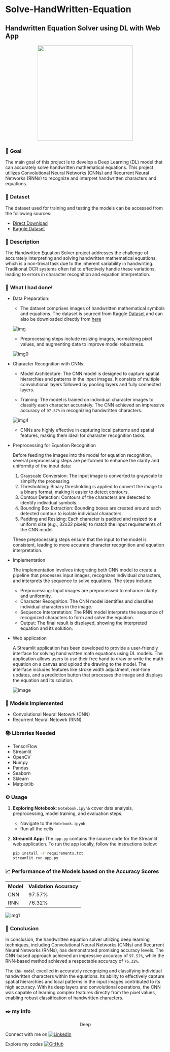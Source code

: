 # Solve-HandWritten-Equation
## Handwritten Equation Solver using DL with Web App

<p align="center">
<img src="https://github.com/abhisheks008/DL-Simplified/assets/103712713/98412d7d-f0e7-4e87-bfa5-d3d401736d1d" width=300 height=300/>
</p>

### 🎯 **Goal**

The main goal of this project is to develop a Deep Learning (DL) model that can accurately solve handwritten mathematical equations. This project utilizes Convolutional Neural Networks (CNNs) and Recurrent Neural Networks (RNNs) to recognize and interpret handwritten characters and equations.

### 🧵 **Dataset**

The dataset used for training and testing the models can be accessed from the following sources:
- [Direct Download](https://cainvas-static.s3.amazonaws.com/media/user_data/Yuvnish17/data.zip)
- [Kaggle Dataset](https://www.kaggle.com/datasets/xainano/handwrittenmathsymbols/data) 


### 🧾 **Description**

The Handwritten Equation Solver project addresses the challenge of accurately interpreting and solving handwritten mathematical equations, which is a non-trivial task due to the inherent variability in handwriting. Traditional OCR systems often fail to effectively handle these variations, leading to errors in character recognition and equation interpretation.


### 🧮 **What I had done!**

- Data Preparation:

    - The dataset comprises images of handwritten mathematical symbols and equations. The dataset is sourced from Kaggle [Dataset](https://www.kaggle.com/datasets/xainano/handwrittenmathsymbols/data) and can also be downloaded directly from [here](https://cainvas-static.s3.amazonaws.com/media/user_data/Yuvnish17/data.zip)

    ![img](https://github.com/abhisheks008/DL-Simplified/assets/103712713/3cebe29a-4626-49dc-8ef8-c1376078d038)

    - Preprocessing steps include resizing images, normalizing pixel values, and augmenting data to improve model robustness.

    ![img0](https://github.com/abhisheks008/DL-Simplified/assets/103712713/befbdbde-9f56-4d04-bed3-d6775ee1c49f)



- Character Recognition with CNNs:

    - Model Architecture: The CNN model is designed to capture spatial hierarchies and patterns in the input images. It consists of multiple convolutional layers followed by pooling layers and fully connected layers.

   
    - Training: The model is trained on individual character images to classify each character accurately. The CNN achieved an impressive accuracy of `97.57%` in recognizing handwritten characters.

    ![img4](https://github.com/abhisheks008/DL-Simplified/assets/103712713/f8b129c6-df32-4071-8c65-4879dd7c66e1)

    
    - CNNs are highly effective in capturing local patterns and spatial features, making them ideal for character recognition tasks.

- Preprocessing for Equation Recognition

  Before feeding the images into the model for equation recognition, several preprocessing steps are performed to enhance the clarity and uniformity of the input data:

  1. Grayscale Conversion: The input image is converted to grayscale to simplify the processing.
  2. Thresholding: Binary thresholding is applied to convert the image to a binary format, making it easier to detect contours.
  3. Contour Detection: Contours of the characters are detected to identify individual symbols.
  4. Bounding Box Extraction: Bounding boxes are created around each detected contour to isolate individual characters.
  4. Padding and Resizing: Each character is padded and resized to a uniform size (e.g., 32x32 pixels) to match the input requirements of the CNN model.

  These preprocessing steps ensure that the input to the model is consistent, leading to more accurate character recognition and equation interpretation.

- Implementation

  The implementation involves integrating both CNN model to create a pipeline that processes input images, recognizes individual characters, and interprets the sequence to solve equations. The steps include:
  - Preprocessing: Input images are preprocessed to enhance clarity and uniformity.
  - Character Recognition: The CNN model identifies and classifies individual characters in the image.
  - Sequence Interpretation: The RNN model interprets the sequence of recognized characters to form and solve the equation.
  - Output: The final result is displayed, showing the interpreted equation and its solution.

-  Web application

    A Streamlit application has been developed to provide a user-friendly interface for solving hand written math equations using DL models. The application allows users to use their free hand to draw or write the math equation on a canvas and upload the drawing to the model. The interface includes features like stroke width adjustment, real-time updates, and a prediction button that processes the image and displays the equation and its solution.


   ![image](https://github.com/Sgvkamalakar/Hand-Written-Equation-Solver/assets/103712713/da75072d-482d-4b4f-8b2e-9fafd519f1be)



 
### 🚀 **Models Implemented**

- Convolutional Neural Netowrk (CNN)
- Recurrent Neural Netowrk (RNN)

### 📚 **Libraries Needed**

- TensorFlow
- Streamlit
- OpenCV
- Numpy
- Pandas
- Seaborn
- Sklearn
- Matplotlib


### ⚙️ **Usage**

1. **Exploring Notebook**: `Notebook.ipynb` cover data analysis, preprocessing, model training, and evaluation steps.
   -  Navigate to the `Notebook.ipynb`
   -  Run all the cells
2. **Streamlit App:** The `app.py` contains the source code for the Streamlit web application. To run the app locally, follow the instructions below:

    ```bash
    pip install -r requirements.txt
    streamlit run app.py
    ```

    
### 📈 **Performance of the Models based on the Accuracy Scores**

<div align="center">
<table>
  <tr>
    <th>Model</th>
    <th>Validation Accuracy</th>
  </tr>
  <tr>
    <td>CNN</td>
    <td>97.57%</td>
  </tr>
  <tr>
    <td>RNN</td>
    <td>76.32%</td>
  </tr>
</table>
</div>

![img1](https://github.com/abhisheks008/DL-Simplified/assets/103712713/f6aadfb9-874c-4734-b5c3-e55792ba4218)


### 📢 **Conclusion**

In conclusion, the handwritten equation solver utilizing deep learning techniques, including Convolutional Neural Networks (CNNs) and Recurrent Neural Networks (RNNs), has demonstrated promising accuracy levels. The CNN-based approach achieved an impressive accuracy of `97.57%`, while the RNN-based method achieved a respectable accuracy of `76.32%`.

The `CNN model` excelled in accurately recognizing and classifying individual handwritten characters within the equations. Its ability to effectively capture spatial hierarchies and local patterns in the input images contributed to its high accuracy. With its deep layers and convolutional operations, the CNN was capable of learning complex features directly from the pixel values, enabling robust classification of handwritten characters.


### ✒️ **my info**

<p align="center">
  Deep
</p>

 
Connect with me on [![LinkedIn](https://img.shields.io/badge/-Kamalakar_Satapathi-0077B5?style=flat-square&logo=linkedin&logoColor=white)](https://www.linkedin.com/in/deep-332437315/)

Explore my codes [![GitHub](https://img.shields.io/badge/-Sgvkamalakar-181717?style=flat-square&logo=github)]([https://github.com/sgvkamalakar](https://github.com/Deep841))
